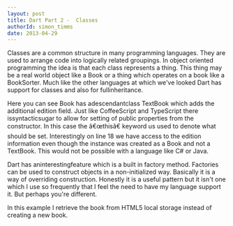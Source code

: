 ```yaml
---
layout: post
title: Dart Part 2 -  Classes
authorId: simon_timms
date: 2013-04-29
---
```


Classes are a common structure in many programming languages. They are used to arrange code into logically related groupings. In object oriented programming the idea is that each class represents a thing. This thing may be a real world object like a Book or a thing which operates on a book like a BookSorter. Much like the other languages at which we've looked Dart has support for classes and also for fullinheritance.

<script src='https://gist.github.com/stimms/5477973.js'></script>

Here you can see Book has adescendantclass TextBook which adds the additional edition field. Just like CoffeeScript and TypeScript there issyntacticsugar to allow for setting of public properties from the constructor. In this case the â€œthisâ€ keyword us used to denote what should be set. Interestingly on line 18 we have access to the edition information even though the instance was created as a Book and not a TextBook. This would not be possible with a language like C# or Java.

Dart has aninterestingfeature which is a built in factory method. Factories can be used to construct objects in a non-initialized way. Basically it is a way of overriding construction. Honestly it is a useful pattern but it isn't one which I use so frequently that I feel the need to have my language support it. But perhaps you're different.

<script src='https://gist.github.com/stimms/5486061.js'></script>

In this example I retrieve the book from HTML5 local storage instead of creating a new book.



